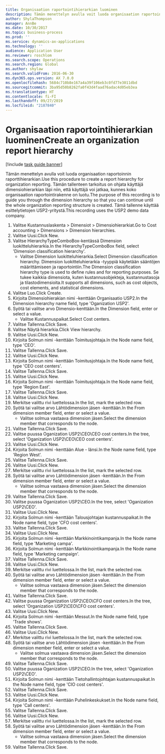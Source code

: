```yaml
---
title: Organisaation raportointihierarkian luominen
description: Tämän menettelyn avulla voit luoda organisaation raportoinnin raporttihierarkian.
author: ShylaThompson
manager: AnnBe
ms.date: 10/30/2017
ms.topic: business-process
ms.prod: ''
ms.service: dynamics-ax-applications
ms.technology: ''
audience: Application User
ms.reviewer: roschlom
ms.search.scope: Operations
ms.search.region: Global
ms.author: shylaw
ms.search.validFrom: 2016-06-30
ms.dyn365.ops.version: AX 7.0.0
ms.openlocfilehash: 5684c710b8e167a4a39f106eb3c0fd77e3011dbd
ms.sourcegitcommit: 3ba95d50b8262fa0f43d4faad76adac4d05eb3ea
ms.translationtype: HT
ms.contentlocale: fi-FI
ms.lasthandoff: 09/27/2019
ms.locfileid: "2187840"
---
```

# <a name="create-an-organization-report-hierarchy"></a><span data-ttu-id="d3037-103">Organisaation raportointihierarkian luominen</span><span class="sxs-lookup"><span data-stu-id="d3037-103">Create an organization report hierarchy</span></span>

[!include [task guide banner](../../includes/task-guide-banner.md)]

<span data-ttu-id="d3037-104">Tämän menettelyn avulla voit luoda organisaation raportoinnin raporttihierarkian.</span><span class="sxs-lookup"><span data-stu-id="d3037-104">Use this procedure to create a report hierarchy for organization reporting.</span></span> <span data-ttu-id="d3037-105">Tämän tallenteen tarkoitus on ohjata käyttäjä dimensiohierarkian läpi niin, että käyttäjä voi jatkaa, kunnes koko organisaation raportointirakenne on luotu.</span><span class="sxs-lookup"><span data-stu-id="d3037-105">The purpose of this recording is to guide you through the dimension hierarchy so that you can continue until the whole organization reporting structure is created.</span></span> <span data-ttu-id="d3037-106">Tämä tallenne käyttää esittelytietojen USP2-yritystä.</span><span class="sxs-lookup"><span data-stu-id="d3037-106">This recording uses the USP2 demo data company.</span></span>

1. <span data-ttu-id="d3037-107">Valitse Kustannuslaskenta > Dimensiot > Dimensiohierarkiat.</span><span class="sxs-lookup"><span data-stu-id="d3037-107">Go to Cost accounting > Dimensions > Dimension hierarchies.</span></span>
2. <span data-ttu-id="d3037-108">Valitse Uusi.</span><span class="sxs-lookup"><span data-stu-id="d3037-108">Click New.</span></span>
3. <span data-ttu-id="d3037-109">Valitse HierarchyTypeComboBox-kentässä Dimension luokitteluhierarkia.</span><span class="sxs-lookup"><span data-stu-id="d3037-109">In the HierarchyTypeComboBox field, select 'Dimension classification hierarchy'.</span></span>
    * <span data-ttu-id="d3037-110">Valitse Dimension luokitteluhierarkia.</span><span class="sxs-lookup"><span data-stu-id="d3037-110">Select Dimension classification hierarchy.</span></span> <span data-ttu-id="d3037-111">Dimension luokitteluhierarkia -tyyppiä käytetään sääntöjen määrittämiseen ja raportointiin.</span><span class="sxs-lookup"><span data-stu-id="d3037-111">The Dimension classification hierarchy type is used to define rules and for reporting purposes.</span></span> <span data-ttu-id="d3037-112">Se tukee kaikkia dimensiota, kuten kustannusobjekteja, kustannustasoja ja tilastodimensioita.</span><span class="sxs-lookup"><span data-stu-id="d3037-112">It supports all dimensions, such as cost objects, cost elements, and statistical dimensions.</span></span>  
4. <span data-ttu-id="d3037-113">Valitse Luo.</span><span class="sxs-lookup"><span data-stu-id="d3037-113">Click Create.</span></span>
5. <span data-ttu-id="d3037-114">Kirjoita Dimensiohierakian nimi -kenttään Organisaatio USP2.</span><span class="sxs-lookup"><span data-stu-id="d3037-114">In the Dimension hierarchy name field, type 'Oganization USP2'.</span></span>
6. <span data-ttu-id="d3037-115">Syötä tai valitse arvo Dimensio-kenttään.</span><span class="sxs-lookup"><span data-stu-id="d3037-115">In the Dimension field, enter or select a value.</span></span>
    * <span data-ttu-id="d3037-116">Valitse Kustannuspaikat.</span><span class="sxs-lookup"><span data-stu-id="d3037-116">Select Cost centers.</span></span>  
7. <span data-ttu-id="d3037-117">Valitse Tallenna.</span><span class="sxs-lookup"><span data-stu-id="d3037-117">Click Save.</span></span>
8. <span data-ttu-id="d3037-118">Valitse Näytä hierarkia.</span><span class="sxs-lookup"><span data-stu-id="d3037-118">Click View hierarchy.</span></span>
9. <span data-ttu-id="d3037-119">Valitse Uusi.</span><span class="sxs-lookup"><span data-stu-id="d3037-119">Click New.</span></span>
10. <span data-ttu-id="d3037-120">Kirjoita Solmun nimi -kenttään Toimitusjohtaja.</span><span class="sxs-lookup"><span data-stu-id="d3037-120">In the Node name field, type 'CEO'.</span></span>
11. <span data-ttu-id="d3037-121">Valitse Tallenna.</span><span class="sxs-lookup"><span data-stu-id="d3037-121">Click Save.</span></span>
12. <span data-ttu-id="d3037-122">Valitse Uusi.</span><span class="sxs-lookup"><span data-stu-id="d3037-122">Click New.</span></span>
13. <span data-ttu-id="d3037-123">Kirjoita Solmun nimi -kenttään Toimitusjohtaja.</span><span class="sxs-lookup"><span data-stu-id="d3037-123">In the Node name field, type 'CEO cost centers'.</span></span>
14. <span data-ttu-id="d3037-124">Valitse Tallenna.</span><span class="sxs-lookup"><span data-stu-id="d3037-124">Click Save.</span></span>
15. <span data-ttu-id="d3037-125">Valitse Uusi.</span><span class="sxs-lookup"><span data-stu-id="d3037-125">Click New.</span></span>
16. <span data-ttu-id="d3037-126">Kirjoita Solmun nimi -kenttään Toimitusjohtaja.</span><span class="sxs-lookup"><span data-stu-id="d3037-126">In the Node name field, type 'Region East'.</span></span>
17. <span data-ttu-id="d3037-127">Valitse Tallenna.</span><span class="sxs-lookup"><span data-stu-id="d3037-127">Click Save.</span></span>
18. <span data-ttu-id="d3037-128">Valitse Uusi.</span><span class="sxs-lookup"><span data-stu-id="d3037-128">Click New.</span></span>
19. <span data-ttu-id="d3037-129">Merkitse valittu rivi luettelossa.</span><span class="sxs-lookup"><span data-stu-id="d3037-129">In the list, mark the selected row.</span></span>
20. <span data-ttu-id="d3037-130">Syötä tai valitse arvo Lähtödimension jäsen -kenttään.</span><span class="sxs-lookup"><span data-stu-id="d3037-130">In the From dimension member field, enter or select a value.</span></span>
    * <span data-ttu-id="d3037-131">Valitse solmua vastaava dimension jäsen.</span><span class="sxs-lookup"><span data-stu-id="d3037-131">Select the dimension member that corresponds to the node.</span></span>  
21. <span data-ttu-id="d3037-132">Valitse Tallenna.</span><span class="sxs-lookup"><span data-stu-id="d3037-132">Click Save.</span></span>
22. <span data-ttu-id="d3037-133">Valitse puussa Oganization USP2\CEO\CEO cost centers.</span><span class="sxs-lookup"><span data-stu-id="d3037-133">In the tree, select 'Oganization USP2\CEO\CEO cost centers'.</span></span>
23. <span data-ttu-id="d3037-134">Valitse Uusi.</span><span class="sxs-lookup"><span data-stu-id="d3037-134">Click New.</span></span>
24. <span data-ttu-id="d3037-135">Kirjoita Solmun nimi -kenttään Alue - länsi.</span><span class="sxs-lookup"><span data-stu-id="d3037-135">In the Node name field, type 'Region West'.</span></span>
25. <span data-ttu-id="d3037-136">Valitse Tallenna.</span><span class="sxs-lookup"><span data-stu-id="d3037-136">Click Save.</span></span>
26. <span data-ttu-id="d3037-137">Valitse Uusi.</span><span class="sxs-lookup"><span data-stu-id="d3037-137">Click New.</span></span>
27. <span data-ttu-id="d3037-138">Merkitse valittu rivi luettelossa.</span><span class="sxs-lookup"><span data-stu-id="d3037-138">In the list, mark the selected row.</span></span>
28. <span data-ttu-id="d3037-139">Syötä tai valitse arvo Lähtödimension jäsen -kenttään.</span><span class="sxs-lookup"><span data-stu-id="d3037-139">In the From dimension member field, enter or select a value.</span></span>
    * <span data-ttu-id="d3037-140">Valitse solmua vastaava dimension jäsen.</span><span class="sxs-lookup"><span data-stu-id="d3037-140">Select the dimension member that corresponds to the node.</span></span>  
29. <span data-ttu-id="d3037-141">Valitse Tallenna.</span><span class="sxs-lookup"><span data-stu-id="d3037-141">Click Save.</span></span>
30. <span data-ttu-id="d3037-142">Valitse puussa Oganization USP2\CEO.</span><span class="sxs-lookup"><span data-stu-id="d3037-142">In the tree, select 'Oganization USP2\CEO'.</span></span>
31. <span data-ttu-id="d3037-143">Valitse Uusi.</span><span class="sxs-lookup"><span data-stu-id="d3037-143">Click New.</span></span>
32. <span data-ttu-id="d3037-144">Kirjoita Solmun nimi -kenttään Talousjohtajan kustannuspaikat.</span><span class="sxs-lookup"><span data-stu-id="d3037-144">In the Node name field, type 'CFO cost centers'.</span></span>
33. <span data-ttu-id="d3037-145">Valitse Tallenna.</span><span class="sxs-lookup"><span data-stu-id="d3037-145">Click Save.</span></span>
34. <span data-ttu-id="d3037-146">Valitse Uusi.</span><span class="sxs-lookup"><span data-stu-id="d3037-146">Click New.</span></span>
35. <span data-ttu-id="d3037-147">Kirjoita Solmun nimi -kenttään Markkinointikampanja.</span><span class="sxs-lookup"><span data-stu-id="d3037-147">In the Node name field, type 'Marketing campa'.</span></span>
36. <span data-ttu-id="d3037-148">Kirjoita Solmun nimi -kenttään Markkinointikampanja.</span><span class="sxs-lookup"><span data-stu-id="d3037-148">In the Node name field, type 'Marketing campaign'.</span></span>
37. <span data-ttu-id="d3037-149">Valitse Tallenna.</span><span class="sxs-lookup"><span data-stu-id="d3037-149">Click Save.</span></span>
38. <span data-ttu-id="d3037-150">Valitse Uusi.</span><span class="sxs-lookup"><span data-stu-id="d3037-150">Click New.</span></span>
39. <span data-ttu-id="d3037-151">Merkitse valittu rivi luettelossa.</span><span class="sxs-lookup"><span data-stu-id="d3037-151">In the list, mark the selected row.</span></span>
40. <span data-ttu-id="d3037-152">Syötä tai valitse arvo Lähtödimension jäsen -kenttään.</span><span class="sxs-lookup"><span data-stu-id="d3037-152">In the From dimension member field, enter or select a value.</span></span>
    * <span data-ttu-id="d3037-153">Valitse solmua vastaava dimension jäsen.</span><span class="sxs-lookup"><span data-stu-id="d3037-153">Select the dimension member that corresponds to the node.</span></span>  
41. <span data-ttu-id="d3037-154">Valitse Tallenna.</span><span class="sxs-lookup"><span data-stu-id="d3037-154">Click Save.</span></span>
42. <span data-ttu-id="d3037-155">Valitse puussa Organization USP2\CEO\CFO cost centers.</span><span class="sxs-lookup"><span data-stu-id="d3037-155">In the tree, select 'Organization USP2\CEO\CFO cost centers'.</span></span>
43. <span data-ttu-id="d3037-156">Valitse Uusi.</span><span class="sxs-lookup"><span data-stu-id="d3037-156">Click New.</span></span>
44. <span data-ttu-id="d3037-157">Kirjoita Solmun nimi -kenttään Messut.</span><span class="sxs-lookup"><span data-stu-id="d3037-157">In the Node name field, type 'Trade shows'.</span></span>
45. <span data-ttu-id="d3037-158">Valitse Tallenna.</span><span class="sxs-lookup"><span data-stu-id="d3037-158">Click Save.</span></span>
46. <span data-ttu-id="d3037-159">Valitse Uusi.</span><span class="sxs-lookup"><span data-stu-id="d3037-159">Click New.</span></span>
47. <span data-ttu-id="d3037-160">Merkitse valittu rivi luettelossa.</span><span class="sxs-lookup"><span data-stu-id="d3037-160">In the list, mark the selected row.</span></span>
48. <span data-ttu-id="d3037-161">Syötä tai valitse arvo Lähtödimension jäsen -kenttään.</span><span class="sxs-lookup"><span data-stu-id="d3037-161">In the From dimension member field, enter or select a value.</span></span>
    * <span data-ttu-id="d3037-162">Valitse solmua vastaava dimension jäsen.</span><span class="sxs-lookup"><span data-stu-id="d3037-162">Select the dimension member that corresponds to the node.</span></span>  
49. <span data-ttu-id="d3037-163">Valitse Tallenna.</span><span class="sxs-lookup"><span data-stu-id="d3037-163">Click Save.</span></span>
50. <span data-ttu-id="d3037-164">Valitse puussa Oganization USP2\CEO.</span><span class="sxs-lookup"><span data-stu-id="d3037-164">In the tree, select 'Oganization USP2\CEO'.</span></span>
51. <span data-ttu-id="d3037-165">Kirjoita Solmun nimi -kenttään Tietohallintojohtajan kustannuspaikat.</span><span class="sxs-lookup"><span data-stu-id="d3037-165">In the Node name field, type 'CIO cost centers'.</span></span>
52. <span data-ttu-id="d3037-166">Valitse Tallenna.</span><span class="sxs-lookup"><span data-stu-id="d3037-166">Click Save.</span></span>
53. <span data-ttu-id="d3037-167">Valitse Uusi.</span><span class="sxs-lookup"><span data-stu-id="d3037-167">Click New.</span></span>
54. <span data-ttu-id="d3037-168">Kirjoita Solmun nimi -kenttään Puhelinkeskukset.</span><span class="sxs-lookup"><span data-stu-id="d3037-168">In the Node name field, type 'Call centers'.</span></span>
55. <span data-ttu-id="d3037-169">Valitse Tallenna.</span><span class="sxs-lookup"><span data-stu-id="d3037-169">Click Save.</span></span>
56. <span data-ttu-id="d3037-170">Valitse Uusi.</span><span class="sxs-lookup"><span data-stu-id="d3037-170">Click New.</span></span>
57. <span data-ttu-id="d3037-171">Merkitse valittu rivi luettelossa.</span><span class="sxs-lookup"><span data-stu-id="d3037-171">In the list, mark the selected row.</span></span>
58. <span data-ttu-id="d3037-172">Syötä tai valitse arvo Lähtödimension jäsen -kenttään.</span><span class="sxs-lookup"><span data-stu-id="d3037-172">In the From dimension member field, enter or select a value.</span></span>
    * <span data-ttu-id="d3037-173">Valitse solmua vastaava dimension jäsen.</span><span class="sxs-lookup"><span data-stu-id="d3037-173">Select the dimension member that corresponds to the node.</span></span>  
59. <span data-ttu-id="d3037-174">Valitse Tallenna.</span><span class="sxs-lookup"><span data-stu-id="d3037-174">Click Save.</span></span>

